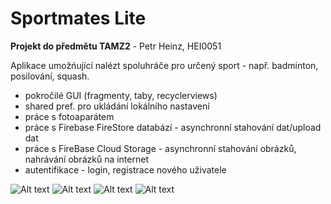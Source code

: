 # Sportmates Lite
**Projekt do předmětu TAMZ2** - Petr Heinz, HEI0051

Aplikace umožńující nalézt spoluhráče pro určený sport - např. badminton, posilování, squash. 
- pokročilé GUI (fragmenty, taby, recyclerviews)
- shared pref. pro ukládání lokálního nastavení 
- práce s fotoaparátem
- práce s Firebase FireStore databází - asynchronní stahování dat/upload dat
- práce s FireBase Cloud Storage - asynchronní stahování obrázků, nahrávání obrázků na internet
- autentifikace - login, registrace nového uživatele

![Alt text](screen1.png?raw=true "Title") ![Alt text](screen2.png?raw=true "Title")
![Alt text](screen3.png?raw=true "Title") ![Alt text](screen4.png?raw=true "Title")
